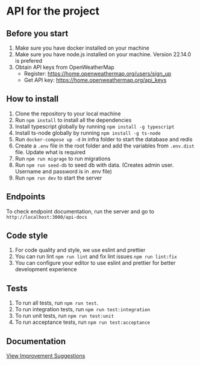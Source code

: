 ﻿# API for the project

## Before you start
1. Make sure you have docker installed on your machine
2. Make sure you have node.js installed on your machine. Version 22.14.0 is prefered
3. Obtain API keys from OpenWeatherMap
   - Register: https://home.openweathermap.org/users/sign_up
   - Get API key: https://home.openweathermap.org/api_keys


## How to install
1. Clone the repository to your local machine
2. Run `npm install` to install all the dependencies
3. Install typescript globally by running `npm install -g typescript`
4. Install ts-node globally by running `npm install -g ts-node`
5. Run `docker-compose up -d` in infra folder to start the database and redis
6. Create a `.env` file in the root folder and add the variables from `.env.dist` file. Update what is required
7. Run `npm run migrage` to run migrations
8. Run `npm run seed-db` to seed db with data. (Creates admin user. Username and password is in .env file)
9. Run `npm run dev` to start the server


## Endpoints
To check endpoint documentation, run the server and go to `http://localhost:3000/api-docs`

## Code style
1. For code quality and style, we use eslint and prettier
2. You can run lint `npm run lint` and fix lint issues `npm run lint:fix`
3. You can configure your editor to use eslint and prettier for better development experience

## Tests
1. To run all tests, run `npm run test`.
2. To run integration tests, run `npm run test:integration`
3. To run unit tests, run `npm run test:unit`
4. To run acceptance tests, run `npm run test:acceptance`


## Documentation
[View Improvement Suggestions](docs/improvements.md)

